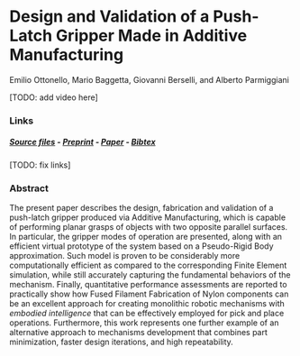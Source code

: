# Design and Validation of a Push-Latch Gripper Made in Additive Manufacturing

Emilio Ottonello, Mario Baggetta, Giovanni Berselli, and Alberto Parmiggiani

[TODO: add video here]

### Links

##### [Source files](https://github.com/made-iit/plg/hardware) - [Preprint]() - [Paper]() - [Bibtex]()


[TODO: fix links]

### Abstract

The present paper describes the design, fabrication and validation of a push-latch gripper produced via Additive Manufacturing, which is capable of performing planar grasps of objects with two opposite parallel  surfaces. In particular, the gripper modes of operation are presented, along with an efficient virtual prototype of the system based on a Pseudo-Rigid Body approximation. Such model is proven to be considerably more computationally efficient as compared to the corresponding Finite Element simulation, while still accurately capturing the fundamental behaviors of the mechanism. Finally, quantitative performance assessments are reported to practically show how Fused Filament Fabrication of Nylon components can be an excellent approach for creating monolithic robotic mechanisms with *embodied intelligence* that can be effectively employed for pick and place operations. Furthermore, this work represents one further example of an alternative approach to  mechanisms development that combines part minimization, faster design iterations, and high repeatability.


